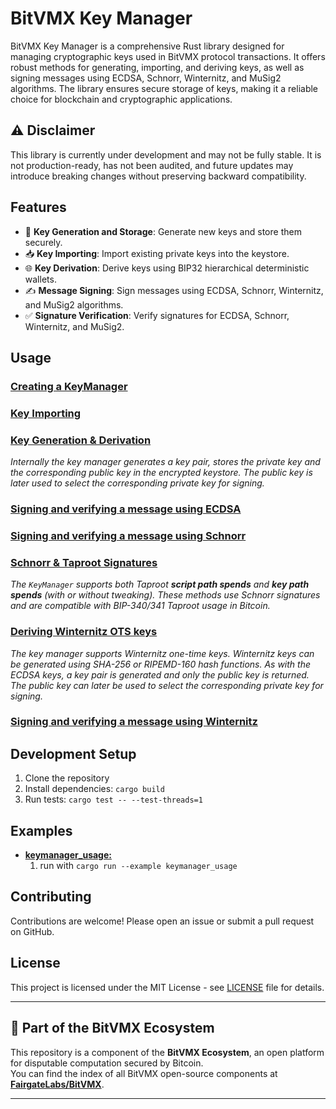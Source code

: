 # BitVMX Key Manager

BitVMX Key Manager is a comprehensive Rust library designed for managing cryptographic keys used in BitVMX protocol transactions. It offers robust methods for generating, importing, and deriving keys, as well as signing messages using ECDSA, Schnorr, Winternitz, and MuSig2 algorithms. The library ensures secure storage of keys, making it a reliable choice for blockchain and cryptographic applications.

## ⚠️ Disclaimer

This library is currently under development and may not be fully stable.
It is not production-ready, has not been audited, and future updates may introduce breaking changes without preserving backward compatibility.

## Features

- 🔑 **Key Generation and Storage**: Generate new keys and store them securely.
- 📥 **Key Importing**: Import existing private keys into the keystore.
- 🌐 **Key Derivation**: Derive keys using BIP32 hierarchical deterministic wallets.
- ✍️ **Message Signing**: Sign messages using ECDSA, Schnorr, Winternitz, and MuSig2 algorithms.
- ✅ **Signature Verification**: Verify signatures for ECDSA, Schnorr, Winternitz, and MuSig2.

## Usage

### [Creating a KeyManager](examples/keymanager_usage.rs#L16-L39)
<!-- TODO update line numbers, or add (copy-paste) rust snippet -->

### [Key Importing](examples/keymanager_usage.rs#L41-L76)
<!-- TODO update line numbers, or add (copy-paste) rust snippet -->

### [Key Generation & Derivation](examples/keymanager_usage.rs#L78-L100)
<!-- TODO update line numbers, or add (copy-paste) rust snippet -->
*Internally the key manager generates a key pair, stores the private key and the corresponding public key in the encrypted keystore. The public key is later used to select the corresponding private key for signing.*


### [Signing and verifying a message using ECDSA](examples/keymanager_usage.rs#L102-L129)
<!-- TODO update line numbers, or add (copy-paste) rust snippet -->

### [Signing and verifying a message using Schnorr](examples/keymanager_usage.rs#L131-L153)
<!-- TODO update line numbers, or add (copy-paste) rust snippet -->

### [Schnorr & Taproot Signatures](examples/keymanager_usage.rs#L155-L182)
<!-- TODO update line numbers, or add (copy-paste) rust snippet -->

*The `KeyManager` supports both Taproot **script path spends** and **key path spends** (with or without tweaking). These methods use Schnorr signatures and are compatible with BIP-340/341 Taproot usage in Bitcoin.*


### [Deriving Winternitz OTS keys](examples/keymanager_usage.rs#L186-L201)
<!-- TODO update line numbers, or add (copy-paste) rust snippet -->

*The key manager supports Winternitz one-time keys. Winternitz keys can be generated using SHA-256 or RIPEMD-160 hash functions. As with the ECDSA keys, a key pair is generated and only the public key is returned. The public key can later be used to select the corresponding private key for signing.*

### [Signing and verifying a message using Winternitz](examples/keymanager_usage.rs#L201-L227)
<!-- TODO update line numbers, or add (copy-paste) rust snippet -->

## Development Setup

1. Clone the repository
2. Install dependencies: `cargo build`
3. Run tests: `cargo test -- --test-threads=1`

## Examples
- **[keymanager_usage:](examples/keymanager_usage.rs)**
    1. run with `cargo run --example keymanager_usage`


## Contributing

Contributions are welcome! Please open an issue or submit a pull request on GitHub.

## License

This project is licensed under the MIT License - see [LICENSE](LICENSE) file for details.

---

## 🧩 Part of the BitVMX Ecosystem

This repository is a component of the **BitVMX Ecosystem**, an open platform for disputable computation secured by Bitcoin.  
You can find the index of all BitVMX open-source components at [**FairgateLabs/BitVMX**](https://github.com/FairgateLabs/BitVMX).

---
